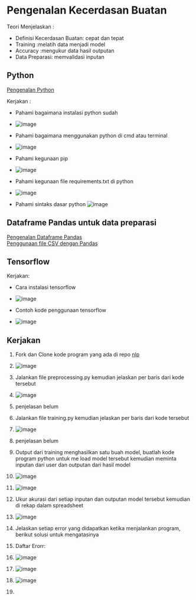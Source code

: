 # Pengenalan Kecerdasan Buatan

Teori Menjelaskan :
* Definisi Kecerdasan Buatan: cepat dan tepat
* Training :melatih data menjadi model
* Accuracy :mengukur data hasil outputan
* Data Preparasi: memvalidasi inputan

## Python

[Pengenalan Python](https://www.youtube.com/watch?app=desktop&v=NxJBY8D8ZUk&ab_channel=RollyMaulanaAwangga)

Kerjakan :
* Pahami bagaimana instalasi python sudah
* ![image](https://github.com/harisriyoni/kelas-AI/assets/127081929/09458fcb-c355-4273-b093-4cc962fde075)

* Pahami bagaimana menggunakan python di cmd atau terminal
* ![image](https://github.com/harisriyoni/kelas-AI/assets/127081929/738c968a-d815-4dca-92a7-593e81059d16)

* Pahami kegunaan pip
* ![image](https://github.com/harisriyoni/kelas-AI/assets/127081929/a592c2fa-b2a9-4b40-b676-0d9206ef5406)

* Pahami kegunaan file requirements.txt di python
* ![image](https://github.com/harisriyoni/kelas-AI/assets/127081929/6876bf2c-7017-4360-9ec5-9c2cca12d901)

* Pahami sintaks dasar python
![image](https://github.com/harisriyoni/kelas-AI/assets/127081929/feeba473-ad36-46a8-b457-ab0da78355b6)

## Dataframe Pandas untuk data preparasi

[Pengenalan Dataframe Pandas](https://www.youtube.com/watch?v=AVdkuWgr-ks&pp=ygUOYXdhbmdnYSBwYW5kYXM%3D)\
[Penggunaan file CSV dengan Pandas](https://www.youtube.com/watch?v=qWbFWL36Ekw&pp=ygUOYXdhbmdnYSBwYW5kYXM%3D)

## Tensorflow

Kerjakan:
* Cara instalasi tensorflow
* ![image](https://github.com/harisriyoni/kelas-AI/assets/127081929/ec777a8f-75b9-4a81-a885-651c93ccb46c)

* Contoh kode penggunaan tensorflow
* ![image](https://github.com/harisriyoni/kelas-AI/assets/127081929/b48dce32-0666-4285-b5ec-ce549c675b98)


## Kerjakan

1. Fork dan Clone kode program yang ada di repo [nlp](https://github.com/mymyid/nlp)
2. ![image](https://github.com/harisriyoni/kelas-AI/assets/127081929/38ee2090-077a-4de0-b3b7-91aa87186ac2)

3. Jalankan file preprocessing.py kemudian jelaskan per baris dari kode tersebut
4. ![image](https://github.com/harisriyoni/kelas-AI/assets/127081929/cafbbf73-d63f-4512-aed8-99480d7e0a4c)
5. penjelasan belum

6. Jalankan file training.py kemudian jelaskan per baris dari kode tersebut
7. ![image](https://github.com/harisriyoni/kelas-AI/assets/127081929/0a159310-a78e-414f-b06b-329b1ab88a86)
8. penjelasan belum

9. Output dari training menghasilkan satu buah model, buatlah kode program python untuk me load model tersebut kemudian meminta inputan dari user dan outputan dari hasil model
10. ![image](https://github.com/harisriyoni/kelas-AI/assets/127081929/f950bdf9-e963-496d-b4a0-7de9250bcff3)
11. ![image](https://github.com/harisriyoni/kelas-AI/assets/127081929/06fa87b9-4559-4eaf-9296-79e4e31f2ead)


12. Ukur akurasi dari setiap inputan dan outputan model tersebut kemudian di rekap dalam spreadsheet
13. ![image](https://github.com/harisriyoni/kelas-AI/assets/127081929/a383ab26-e0e2-44f5-bb42-116d19d9a275)

14. Jelaskan setiap error yang didapatkan ketika menjalankan program, berikut solusi untuk mengatasinya
15. Daftar Erorr:
16. ![image](https://github.com/harisriyoni/kelas-AI/assets/127081929/1a5d42fa-133d-44cc-8bef-157ac74b8d53)
17. ![image](https://github.com/harisriyoni/kelas-AI/assets/127081929/43ddaca3-8f07-4ca2-a6ad-4d520ed12ad8)
18. ![image](https://github.com/harisriyoni/kelas-AI/assets/127081929/1e4b7c2b-8abc-4f0e-b1f7-83bc694b77b2)
19. 



